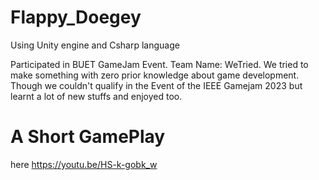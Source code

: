 # Flappy_Doegey

Using Unity engine and Csharp language

Participated in BUET GameJam Event. Team Name: WeTried. We
tried to make something with zero prior knowledge about game development. Though we couldn't qualify in the Event of the IEEE Gamejam 2023 but learnt a lot of new stuffs and enjoyed too.


# A Short GamePlay 
here https://youtu.be/HS-k-gobk_w
